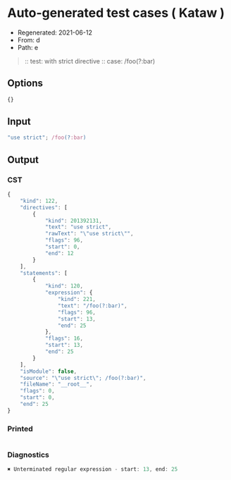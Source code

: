 # Auto-generated test cases ( Kataw )
- Regenerated: 2021-06-12
- From: d
- Path: e
> :: test: with strict directive
> :: case: /foo(?:bar)
## Options

`````js
{}
`````
## Input

`````js
"use strict"; /foo(?:bar)
`````
## Output

### CST

```javascript
{
    "kind": 122,
    "directives": [
        {
            "kind": 201392131,
            "text": "use strict",
            "rawText": "\"use strict\"",
            "flags": 96,
            "start": 0,
            "end": 12
        }
    ],
    "statements": [
        {
            "kind": 120,
            "expression": {
                "kind": 221,
                "text": "/foo(?:bar)",
                "flags": 96,
                "start": 13,
                "end": 25
            },
            "flags": 16,
            "start": 13,
            "end": 25
        }
    ],
    "isModule": false,
    "source": "\"use strict\"; /foo(?:bar)",
    "fileName": "__root__",
    "flags": 0,
    "start": 0,
    "end": 25
}
```

### Printed

```javascript

```

### Diagnostics

```javascript
✖ Unterminated regular expression - start: 13, end: 25

```

